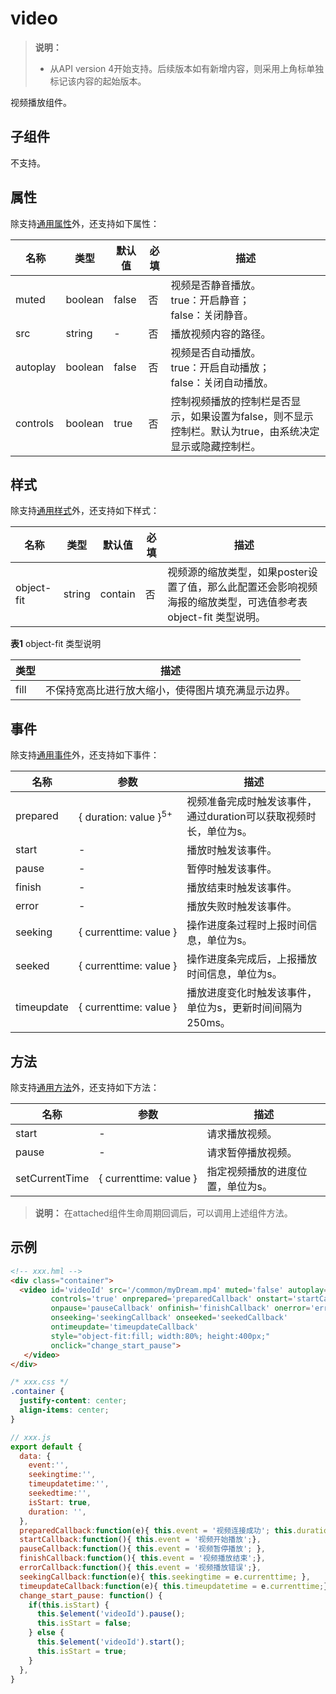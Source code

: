 # video
<!--Kit: ArkUI-->
<!--Subsystem: ArkUI-->
<!--Owner: @zjsxstar-->
<!--SE: @sunbees-->
<!--TSE: @liuli0427-->


>  **说明：**
>
>  - 从API version 4开始支持。后续版本如有新增内容，则采用上角标单独标记该内容的起始版本。
>

视频播放组件。


## 子组件

不支持。


## 属性

除支持[通用属性](js-components-common-attributes.md)外，还支持如下属性：

| 名称       | 类型      | 默认值   | 必填   | 描述                                       |
| -------- | ------- | ----- | ---- | ---------------------------------------- |
| muted    | boolean | false | 否    | 视频是否静音播放。<br/>true：开启静音；<br/>false：关闭静音。                           |
| src      | string  | -     | 否    | 播放视频内容的路径。                               |
| autoplay | boolean | false | 否    | 视频是否自动播放。<br/>true：开启自动播放；<br/>false：关闭自动播放。                                |
| controls | boolean | true  | 否    | 控制视频播放的控制栏是否显示，如果设置为false，则不显示控制栏。默认为true，由系统决定显示或隐藏控制栏。 |


## 样式

除支持[通用样式](js-components-common-styles.md)外，还支持如下样式：

| 名称         | 类型     | 默认值     | 必填   | 描述                                       |
| ---------- | ------ | ------- | ---- | ---------------------------------------- |
| object-fit | string | contain | 否    | 视频源的缩放类型，如果poster设置了值，那么此配置还会影响视频海报的缩放类型，可选值参考表 object-fit 类型说明。 |

**表1** object-fit 类型说明

| 类型   | 描述                        |
| ---- | ------------------------- |
| fill | 不保持宽高比进行放大缩小，使得图片填充满显示边界。 |


## 事件

除支持[通用事件](js-components-common-events.md)外，还支持如下事件：

| 名称         | 参数                                       | 描述                                    |
| ---------- | ---------------------------------------- | ------------------------------------- |
| prepared   | {&nbsp;duration:&nbsp;value&nbsp;}<sup>5+</sup> | 视频准备完成时触发该事件，通过duration可以获取视频时长，单位为s。 |
| start      | -                                        | 播放时触发该事件。                             |
| pause      | -                                        | 暂停时触发该事件。                             |
| finish     | -                                        | 播放结束时触发该事件。                           |
| error      | -                                        | 播放失败时触发该事件。                           |
| seeking    | {&nbsp;currenttime:&nbsp;value&nbsp;}    | 操作进度条过程时上报时间信息，单位为s。                  |
| seeked     | {&nbsp;currenttime:&nbsp;value&nbsp;}    | 操作进度条完成后，上报播放时间信息，单位为s。               |
| timeupdate | {&nbsp;currenttime:&nbsp;value&nbsp;}    | 播放进度变化时触发该事件，单位为s，更新时间间隔为250ms。       |


## 方法

除支持[通用方法](js-components-common-methods.md)外，还支持如下方法：

| 名称             | 参数                                    | 描述                |
| -------------- | ------------------------------------- | ----------------- |
| start          | -                                     | 请求播放视频。           |
| pause          | -                                     | 请求暂停播放视频。         |
| setCurrentTime | {&nbsp;currenttime:&nbsp;value&nbsp;} | 指定视频播放的进度位置，单位为s。 |

>  **说明：**
>  在attached组件生命周期回调后，可以调用上述组件方法。

## 示例

```html
<!-- xxx.hml -->
<div class="container">
  <video id='videoId' src='/common/myDream.mp4' muted='false' autoplay='false'
         controls='true' onprepared='preparedCallback' onstart='startCallback'
         onpause='pauseCallback' onfinish='finishCallback' onerror='errorCallback'
         onseeking='seekingCallback' onseeked='seekedCallback' 
         ontimeupdate='timeupdateCallback'
         style="object-fit:fill; width:80%; height:400px;"
         onclick="change_start_pause">
   </video>
</div>
```

```css
/* xxx.css */
.container {
  justify-content: center;
  align-items: center;
}
```

```js
// xxx.js
export default {
  data: {
    event:'',
    seekingtime:'',
    timeupdatetime:'',
    seekedtime:'',
    isStart: true,
    duration: '',
  },
  preparedCallback:function(e){ this.event = '视频连接成功'; this.duration = e.duration;},
  startCallback:function(){ this.event = '视频开始播放';},
  pauseCallback:function(){ this.event = '视频暂停播放'; },
  finishCallback:function(){ this.event = '视频播放结束';},
  errorCallback:function(){ this.event = '视频播放错误';},
  seekingCallback:function(e){ this.seekingtime = e.currenttime; },
  timeupdateCallback:function(e){ this.timeupdatetime = e.currenttime;},
  change_start_pause: function() {
    if(this.isStart) {
      this.$element('videoId').pause();
      this.isStart = false;
    } else {
      this.$element('videoId').start();
      this.isStart = true; 
    }
  },
}
```

